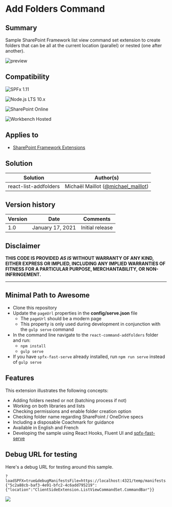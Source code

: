 # Add Folders Command

## Summary

Sample SharePoint Framework list view command set extension to create folders that can be all at the current location (parallel) or nested (one after another).

![preview](assets/preview.gif)

## Compatibility

![SPFx 1.11](https://img.shields.io/badge/spfx-1.11.0-green.svg)

![Node.js LTS 10.x](https://img.shields.io/badge/Node.js-LTS%2010.x-green.svg)

![SharePoint Online](https://img.shields.io/badge/SharePoint-Online-red.svg)

![Workbench Hosted](https://img.shields.io/badge/Workbench-Hosted-yellow.svg)


## Applies to

* [SharePoint Framework Extensions](https://docs.microsoft.com/en-us/sharepoint/dev/spfx/extensions/overview-extensions)

## Solution

Solution|Author(s)
--------|---------
react-list-addfolders | Michaël Maillot ([@michael_maillot](https://twitter.com/michael_maillot))

## Version history

Version|Date|Comments
-------|----|--------
1.0|January 17, 2021|Initial release

## Disclaimer

**THIS CODE IS PROVIDED *AS IS* WITHOUT WARRANTY OF ANY KIND, EITHER EXPRESS OR IMPLIED, INCLUDING ANY IMPLIED WARRANTIES OF FITNESS FOR A PARTICULAR PURPOSE, MERCHANTABILITY, OR NON-INFRINGEMENT.**

---

## Minimal Path to Awesome

- Clone this repository
- Update the `pageUrl` properties in the **config/serve.json** file
  - The `pageUrl` should be a modern page
  - This property is only used during development in conjunction with the `gulp serve` command
- In the command line navigate to the `react-command-addfolders` folder and run:
  - `npm install`
  - `gulp serve`
- If you have `spfx-fast-serve` already installed, run `npm run serve` instead of `gulp serve`

## Features

This extension illustrates the following concepts:

- Adding folders nested or not (batching process if not)
- Working on both libraries and lists
- Checking permissions and enable folder creation option
- Checking folder name regarding SharePoint / OneDrive specs
- Including a disposable Coachmark for guidance
- Available in English and French
- Developing the sample using React Hooks, Fluent UI and [spfx-fast-serve](https://github.com/s-KaiNet/spfx-fast-serve)

## Debug URL for testing

Here's a debug URL for testing around this sample.

```
?loadSPFX=true&debugManifestsFile=https://localhost:4321/temp/manifests.js&customActions={"5c2a88cb-baf3-4e91-bfc2-4c6add795219":{"location":"ClientSideExtension.ListViewCommandSet.CommandBar"}}
```

<img src="https://m365-visitor-stats.azurewebsites.net/sp-dev-fx-extensions/samples/react-command-addfolders" />
